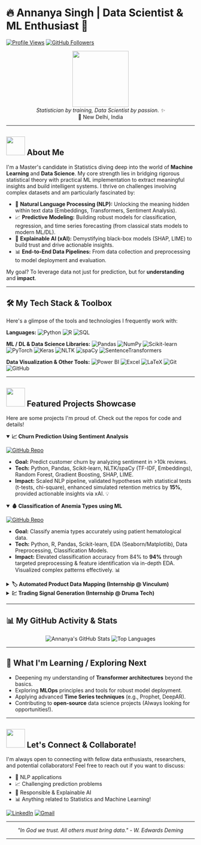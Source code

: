 # 🔥 Annanya Singh | Data Scientist & ML Enthusiast 🚀

[![Profile Views](https://komarev.com/ghpvc/?username=annanya-singh&color=brightgreen&style=flat-square)](https://github.com/annanya-singh/) [![GitHub Followers](https://img.shields.io/github/followers/annanya-singh?label=Followers&style=social)](https://github.com/annanya-singh?tab=followers)

<p align="center">
  <img src="https://media.giphy.com/media/M9gbBd9nbDrOTu1Mqx/giphy.gif" width="150">
  <br>
  <i>Statistician by training, Data Scientist by passion. ✨</i>
  <br>
  📍 New Delhi, India
</p>

---

## <picture><img src = "https://github.com/7oSkaaa/7oSkaaa/blob/main/Images/about_me.gif?raw=true" width = 50px></picture> About Me

I'm a Master's candidate in Statistics diving deep into the world of **Machine Learning** and **Data Science**. My core strength lies in bridging rigorous statistical theory with practical ML implementation to extract meaningful insights and build intelligent systems. I thrive on challenges involving complex datasets and am particularly fascinated by:

*   🧠 **Natural Language Processing (NLP):** Unlocking the meaning hidden within text data (Embeddings, Transformers, Sentiment Analysis).
*   📈 **Predictive Modeling:** Building robust models for classification, regression, and time series forecasting (from classical stats models to modern ML/DL).
*   🤖 **Explainable AI (xAI):** Demystifying black-box models (SHAP, LIME) to build trust and drive actionable insights.
*   📊 **End-to-End Data Pipelines:** From data collection and preprocessing to model deployment and evaluation.

My goal? To leverage data not just for prediction, but for **understanding** and **impact**.

---

## 🛠️ My Tech Stack & Toolbox

Here's a glimpse of the tools and technologies I frequently work with:

**Languages:**
![Python](https://img.shields.io/badge/Python-3776AB?style=for-the-badge&logo=python&logoColor=white)
![R](https://img.shields.io/badge/R-276DC3?style=for-the-badge&logo=r&logoColor=white)
![SQL](https://img.shields.io/badge/SQL-4479A1?style=for-the-badge&logo=postgresql&logoColor=white) <!-- Using PostgreSQL logo as generic SQL -->

**ML / DL & Data Science Libraries:**
![Pandas](https://img.shields.io/badge/Pandas-150458?style=for-the-badge&logo=pandas&logoColor=white)
![NumPy](https://img.shields.io/badge/NumPy-013243?style=for-the-badge&logo=numpy&logoColor=white)
![Scikit-learn](https://img.shields.io/badge/scikit--learn-F7931E?style=for-the-badge&logo=scikit-learn&logoColor=white)
![PyTorch](https://img.shields.io/badge/PyTorch-EE4C2C?style=for-the-badge&logo=pytorch&logoColor=white)
![Keras](https://img.shields.io/badge/Keras-D00000?style=for-the-badge&logo=keras&logoColor=white)
![NLTK](https://img.shields.io/badge/NLTK-3776AB?style=for-the-badge) <!-- No official logo -->
![spaCy](https://img.shields.io/badge/spaCy-09A3D5?style=for-the-badge&logo=spacy&logoColor=white)
![SentenceTransformers](https://img.shields.io/badge/Sentence--Transformers-3776AB?style=for-the-badge) <!-- No official logo -->

**Data Visualization & Other Tools:**
![Power BI](https://img.shields.io/badge/PowerBI-F2C811?style=for-the-badge&logo=powerbi&logoColor=black)
![Excel](https://img.shields.io/badge/Excel-217346?style=for-the-badge&logo=microsoftexcel&logoColor=white)
![LaTeX](https://img.shields.io/badge/LaTeX-008080?style=for-the-badge&logo=latex&logoColor=white)
![Git](https://img.shields.io/badge/Git-F05032?style=for-the-badge&logo=git&logoColor=white)
![GitHub](https://img.shields.io/badge/GitHub-181717?style=for-the-badge&logo=github&logoColor=white)

---

## <picture> <img src = "https://github.com/7oSkaaa/7oSkaaa/blob/main/Images/Projects.gif?raw=true" width = 50px> </picture> Featured Projects Showcase

Here are some projects I'm proud of. Check out the repos for code and details!

<details open>
<summary><b>📈 Churn Prediction Using Sentiment Analysis</b></summary>

[![GitHub Repo](https://img.shields.io/badge/View_Code-181717?style=for-the-badge&logo=github&logoColor=white)](https://github.com/annanya-singh/Churn-Prediction-Using-Sentiment-Analysis)

*   **Goal:** Predict customer churn by analyzing sentiment in >10k reviews.
*   **Tech:** Python, Pandas, Scikit-learn, NLTK/spaCy (TF-IDF, Embeddings), Random Forest, Gradient Boosting, SHAP, LIME.
*   **Impact:** Scaled NLP pipeline, validated hypotheses with statistical tests (t-tests, chi-square), enhanced simulated retention metrics by **15%**, provided actionable insights via xAI. 💡
</details>

<details open>
<summary><b>🩸 Classification of Anemia Types using ML</b></summary>

[![GitHub Repo](https://img.shields.io/badge/View_Code-181717?style=for-the-badge&logo=github&logoColor=white)](https://github.com/annanya-singh/Statistical-Study-and-Data-Analysis-on-Classification-of-Different-Types-of-Anemia)

*   **Goal:** Classify anemia types accurately using patient hematological data.
*   **Tech:** Python, R, Pandas, Scikit-learn, EDA (Seaborn/Matplotlib), Data Preprocessing, Classification Models.
*   **Impact:** Elevated classification accuracy from 84% to **94%** through targeted preprocessing & feature identification via in-depth EDA. Visualized complex patterns effectively. 📊
</details>

<details>
<summary><b>🏷️ Automated Product Data Mapping (Internship @ Vinculum)</b></summary>

*(Code likely proprietary, conceptual overview based on CV)*

*   **Goal:** Automate mapping of 1000+ product categories/attributes across e-commerce platforms (Amazon, Flipkart) in PIM systems.
*   **Tech:** Python, NLP (sBERT, Cosine Similarity), Active Learning, Supervised Learning, Clustering (Agglomerative), Rule-based Systems (Jaccard, WordNet).
*   **Impact:** Boosted category mapping accuracy to **~90%** with Active Learning, achieved **81-90% F1-scores** for attribute mapping, reduced manual effort by **80%**. 🚀
</details>

<details>
<summary><b>💹 Trading Signal Generation (Internship @ Druma Tech)</b></summary>

*(Code likely proprietary, conceptual overview based on CV)*

*   **Goal:** Generate trading signals using predictive stochastic models on OHLC stock data.
*   **Tech:** Python, Pandas, NumPy, Time Series Analysis, Stochastic Models (GBM), Feature Engineering (Volatility, Drift), Embeddings.
*   **Impact:** Increased prediction precision by **15%**, improved trend forecast accuracy by **10%** through engineered financial indicators, reduced model training time by **20%** via pipeline optimization. 💰
</details>

---

## 📊 My GitHub Activity & Stats

<p align="center">
  <img align="center" src="https://github-readme-stats.vercel.app/api?username=annanya-singh&show_icons=true&count_private=true&theme=react&hide_border=true&bg_color=0D1117" alt="Annanya's GitHub Stats"/>
  <img align="center" src="https://github-readme-stats.vercel.app/api/top-langs/?username=annanya-singh&layout=compact&theme=react&hide_border=true&bg_color=0D1117&langs_count=6" alt="Top Languages"/>
  <!-- Optional: Contribution Graph -->
  <!-- <img align="center" src="https://github-readme-activity-graph.vercel.app/graph?username=annanya-singh&theme=react-dark&hide_border=true" alt="Contribution Graph"/> -->
</p>

---

## 🌱 What I'm Learning / Exploring Next

*   Deepening my understanding of **Transformer architectures** beyond the basics.
*   Exploring **MLOps** principles and tools for robust model deployment.
*   Applying advanced **Time Series techniques** (e.g., Prophet, DeepAR).
*   Contributing to **open-source** data science projects (Always looking for opportunities!).

---

## <picture> <img src = "https://github.com/7oSkaaa/7oSkaaa/blob/main/Images/Connect-with-me.gif?raw=true" width = 50px> </picture> Let's Connect & Collaborate!

I'm always open to connecting with fellow data enthusiasts, researchers, and potential collaborators! Feel free to reach out if you want to discuss:

*   🧠 NLP applications
*   📈 Challenging prediction problems
*   🤖 Responsible & Explainable AI
*   📊 Anything related to Statistics and Machine Learning!

[![LinkedIn](https://img.shields.io/badge/LinkedIn-Annanya%20Singh-0A66C2?style=for-the-badge&logo=linkedin&logoColor=white)](https://www.linkedin.com/in/annanya-singh06)
[![Gmail](https://img.shields.io/badge/Gmail-D14836?style=for-the-badge&logo=gmail&logoColor=white)](mailto:singh.annanya06@gmail.com)

---

<p align="center">
  <i>"In God we trust. All others must bring data." - W. Edwards Deming</i>
</p>

---
